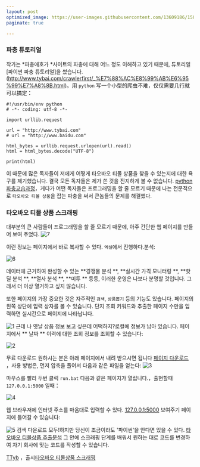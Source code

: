```yaml
---
layout: post
optimized_image: https://user-images.githubusercontent.com/13609186/158834851-5c5d7736-001b-448d-8bb6-eb99f2f16233.jpg
paginate: true

---
```


### 파충 튜토리얼
작가는 *파충애호가 *사이트의 파충에 대해 어느 정도 이해하고 있기 때문에, 튜토리얼 [파이썬 파충 튜토리얼]을 썼습니다.(http://www.tybai.com/crawlerfirst/_%E7%88%AC%E8%99%AB%E6%95%99%E7%A8%8B.html)。用 `python` 写一个小型的爬虫不难，仅仅需要几行就可以搞定：

```
#!/usr/bin/env python
# -*- coding: utf-8 -*-

import urllib.request

url = "http://www.tybai.com"
# url = "http://www.baidu.com"

html_bytes = urllib.request.urlopen(url).read()
html = html_bytes.decode("UTF-8")

print(html)
```
이 때문에 많은 독자들이 저에게 어떻게 타오바오 티몰 상품을 찾을 수 있는지에 대한 욕구를 제기했습니다. 결국 모든 독자들은 제가 쓴 것을 진지하게 볼 수 없습니다. [python파충교습과정](http://www.tybai.com/crawlerfirst/_%E7%88%AC%E8%99%AB%E6%95%99%E7%A8%8B.html)，게다가 어떤 독자들은 프로그래밍을 할 줄 모르기 때문에 나는 전문적으로 `타오바오 티몰 상품`을 잡는 파충을 써서 큰놈들의 문제를 해결했다.

### 타오바오 티몰 상품 스크래핑

대부분의 큰 사람들이 프로그래밍을 할 줄 모르기 때문에, 아주 간단한 웹 페이지를 만들어 보여 주었다.
![7](jpg/996148-20171110222317122-1995074616.png)


이런 정보는 페이지에서 바로 복사할 수 있다. `엑셀`에서 진행하다.분석:

![6](jpg/996148-20171110222816841-990637859.png)

데이터에 근거하여 완성할 수 있는 **경쟁물 분석 **, **실시간 가격 모니터링 **, **핫딜 분석 **, **열사 분석 **, **미투 ** 등등, 이러한 운영은 나보다 분명할 것입니다. 그래서 더 이상 열거하고 싶지 않습니다.

또한 페이지의 가장 중요한 것은 자주적인 `검색`, `상품뽑기` 등의 기능도 있습니다. 페이지의 왼쪽 상단에 입력 상자를 볼 수 있습니다. 단지 조회 키워드와 추출한 페이지 수만을 입력하면 실시간으로 페이지에 나타납니다.

![1](jpg/996148-20171110223208059-1983368977.png)
근데 나 옛날 상품 정보 보고 싶은데 어떡하지?로컬에 정보가 남아 있습니다. 페이지에서 ** 날짜 ** 이력에 대한 조회 정보를 조회할 수 있습니다:

![2](jpg/996148-20171110223317247-377951418.png)



무료 다운로드 원하시는 분은 아래 페이지에서 내려 받으시면 됩니다 [페이지 다운로드](https://github.com/TTyb/tbtmGoods) ，사용 방법은, 먼저 압축을 풀어서 다음과 같은 파일을 얻는다:
![3](jpg/996148-20171110223653934-1102934902.png)

마우스를 빨리 두번 클릭 `run.bat` 다음과 같은 페이지가 열립니다.，출현할때 `127.0.0.1:5000` 일때：

![4](jpg/996148-20171110223747059-576695230.png)

웹 브라우저에 인터넷 주소를 마음대로 입력할 수 있다. [127.0.0.1:5000](127.0.0.1:5000) 보여주기 페이지에 들어갈 수 있습니다:

![5](jpg/996148-20171110223843466-518885535.png)
검색 다운로드 모두!하지만 당신이 조금이라도 '파이썬'을 안다면 있을 수 있다. [타오바오 티몰상품 추출분석](http://www.tybai.com/python/%E6%B7%98%E5%AE%9D%E5%A4%A9%E7%8C%AB%E5%95%86%E5%93%81%E6%8A%93%E5%8F%96.html) 그 안에 스크래핑 단계를 배워서 원하는 대로 코드를 변경하여 자기 회사에 맞는 코드를 작성할 수 있습니다.

[TTyb](http://tybai.com) ，출시[타오바오 티몰상품 스크래핑](http://www.cnblogs.com/TTyb/p/7816794.html)
